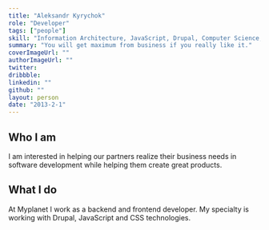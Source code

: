 ```yaml
---
title: "Aleksandr Kyrychok"
role: "Developer"
tags: ["people"]
skill: "Information Architecture, JavaScript, Drupal, Computer Science, LAMP, DevOps, Security, Performance, Agile Methodologies, Industry Knowledge, Consulting"
summary: "You will get maximum from business if you really like it."
coverImageUrl: ""
authorImageUrl: ""
twitter: 
dribbble: 
linkedin: ""
github: ""
layout: person
date: "2013-2-1"
---
```

## Who I am

I am interested in helping our partners realize their business needs in software development while helping them create great products. 

## What I do

At Myplanet I work as a backend and frontend developer. My specialty is working with Drupal, JavaScript and CSS technologies.  